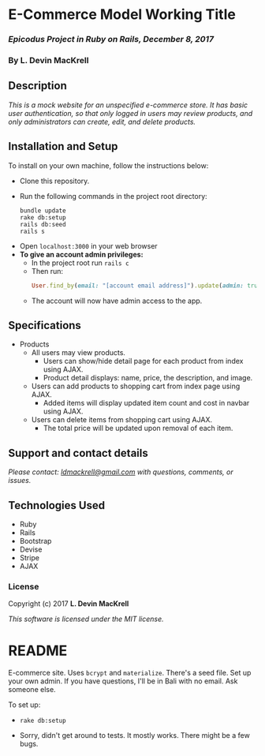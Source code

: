 # E-Commerce Model Working Title

### _Epicodus Project in Ruby on Rails, December 8, 2017_

### By L. Devin MacKrell

## Description

_This is a mock website for an unspecified e-commerce store. It has basic user authentication, so that only logged in users may review products, and only administrators can create, edit, and delete products._

## Installation and Setup

To install on your own machine, follow the instructions below:

* Clone this repository.
<!-- * Create a ```.env``` file and format as follows:
  ```
  PUBLISHABLE_KEY='[Your Stripe Publishable Key]'
  SECRET_KEY='[Your Stripe Secret Key]'

  CURRENCYLAYERKEY='[Your Currency Layer Key]'
  AVATAX_KEY='[Your Avatax API Key]'
  ```  
  * You will need to acquire API keys for [Stripe](https://stripe.com/docs), [AvaTax](https://developer.avalara.com/avatax/dev-guide/) and [Currency Layer](https://currencylayer.com/). -->
* Run the following commands in the project root directory:
  ```
  bundle update
  rake db:setup
  rails db:seed
  rails s
  ```
* Open ```localhost:3000``` in your web browser
* **To give an account admin privileges:**
  * In the project root run ```rails c```
  * Then run:
    ```ruby
    User.find_by(email: "[account email address]").update(admin: true)
    ```
  * The account will now have admin access to the app.

## Specifications

* Products  
  * All users may view products.
    * Users can show/hide detail page for each product from index using AJAX.
    * Product detail displays: name, price, the description, and image.
  * Users can add products to shopping cart from index page using AJAX.
    * Added items will display updated item count and cost in navbar using AJAX.
  * Users can delete items from shopping cart using AJAX.
    * The total price will be updated upon removal of each item.


<!-- ## Known Bugs:

* _When updating a product to "Featured," if there are no other featured products AJAX will not display the "Featured" section without a page refresh._
* _Products updated to "On Sale" will not display in the "On Sale" section of the homepage without a page refresh._
* _If cart is empty, refresh is required to display change of item from Raincheck to Cart._ -->

## Support and contact details

_Please contact: [ldmackrell@gmail.com](mailto:ldmackrell@gmail.com) with questions, comments, or issues._

## Technologies Used

* Ruby
* Rails
* Bootstrap
* Devise
* Stripe
* AJAX

### License

Copyright (c) 2017 **L. Devin MacKrell**

*This software is licensed under the MIT license.*





# README

E-commerce site. Uses `bcrypt` and `materialize`. There's a seed file. Set up your own admin. If you have questions, I'll be in Bali with no email. Ask someone else.

To set up:

* `rake db:setup`

* Sorry, didn't get around to tests. It mostly works. There might be a few bugs.
